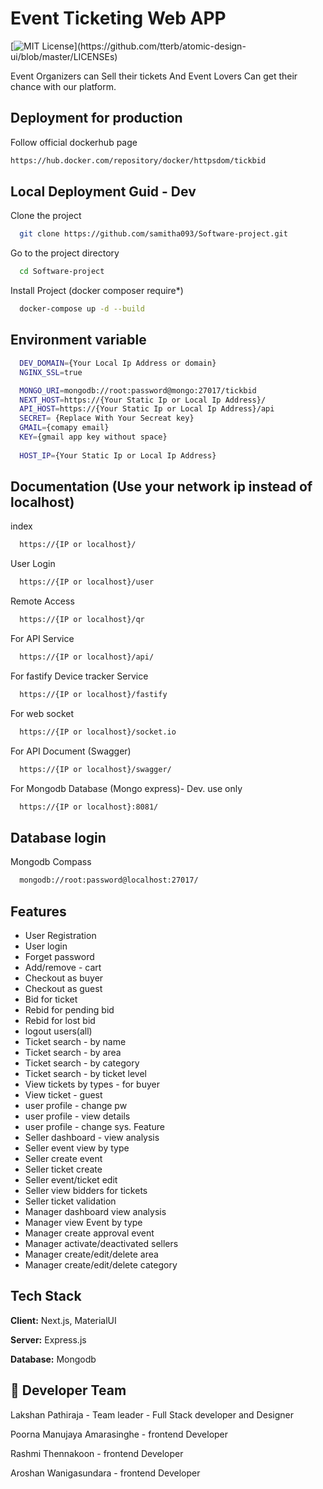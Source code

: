 
# Event Ticketing Web APP
[![MIT License](https://img.shields.io/apm/l/atomic-design-ui.svg?)](https://github.com/tterb/atomic-design-ui/blob/master/LICENSEs)


Event Organizers can Sell their tickets And Event
Lovers Can get their chance with our platform.

## Deployment for production

Follow official dockerhub page

```bash
https://hub.docker.com/repository/docker/httpsdom/tickbid
```


## Local Deployment Guid - Dev

Clone the project

```bash
  git clone https://github.com/samitha093/Software-project.git
```

Go to the project directory

```bash
  cd Software-project
```

Install Project (docker composer require*)

```bash
  docker-compose up -d --build
```
## Environment variable

```bash
  DEV_DOMAIN={Your Local Ip Address or domain}
  NGINX_SSL=true

  MONGO_URI=mongodb://root:password@mongo:27017/tickbid
  NEXT_HOST=https://{Your Static Ip or Local Ip Address}/
  API_HOST=https://{Your Static Ip or Local Ip Address}/api
  SECRET= {Replace With Your Secreat key}
  GMAIL={comapy email}
  KEY={gmail app key without space}
  
  HOST_IP={Your Static Ip or Local Ip Address}
```

## Documentation (Use your network ip instead of localhost)

index 
```bash
  https://{IP or localhost}/
```
User Login
```bash
  https://{IP or localhost}/user
```
Remote Access
```bash
  https://{IP or localhost}/qr
```

For API Service

```bash
  https://{IP or localhost}/api/
```

For fastify Device tracker Service

```bash
  https://{IP or localhost}/fastify
```
For web socket

```bash
  https://{IP or localhost}/socket.io
```

For API Document (Swagger)

```bash
  https://{IP or localhost}/swagger/
```
For Mongodb Database (Mongo express)- Dev. use only

```bash
  https://{IP or localhost}:8081/
```
## Database login
Mongodb Compass

```bash
  mongodb://root:password@localhost:27017/
```
## Features

- User Registration 
- User login 
- Forget password  
- Add/remove - cart  
- Checkout as buyer  
- Checkout  as guest  
- Bid for ticket 
- Rebid for pending bid 
- Rebid for lost bid  
- logout users(all)  
- Ticket search - by name 
- Ticket search - by area 
- Ticket search - by category  
- Ticket search - by ticket level  
- View tickets by types - for buyer 
- View ticket - guest  
- user profile - change pw 
- user profile - view details 
- user profile - change sys. Feature 
- Seller dashboard - view analysis 
- Seller event view by type 
- Seller create event  
- Seller ticket create  
- Seller event/ticket edit 
- Seller view bidders for tickets  
- Seller ticket validation 
- Manager dashboard  view analysis 
- Manager view Event by type 
- Manager create approval event 
- Manager activate/deactivated sellers 
- Manager create/edit/delete area 
- Manager create/edit/delete category  

## Tech Stack

**Client:** Next.js, MaterialUI

**Server:** Express.js

**Database:** Mongodb

## 🚀 Developer Team
Lakshan Pathiraja - Team leader - Full Stack developer and Designer

Poorna Manujaya Amarasinghe - frontend Developer

Rashmi Thennakoon - frontend Developer

Aroshan Wanigasundara - frontend Developer


